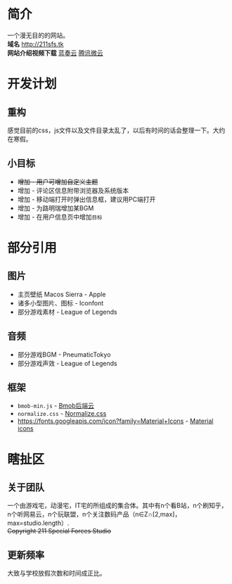# 简介
一个漫无目的的网站。<br>
**域名** <http://211sfs.tk> <br>
**网站介绍视频下载** [蓝奏云](https://pan.lanzou.com/1761638)  [腾讯微云](https://share.weiyun.com/2ec506defc3d1c8575988a60f3aabb61)
# 开发计划
## 重构
感觉目前的css，js文件以及文件目录太乱了，以后有时间的话会整理一下。大约在寒假。
## 小目标
* ~~增加 - 用户可增加自定义主题~~
* 增加 - 评论区信息附带浏览器及系统版本
* 增加 - 移动端打开时弹出信息框，建议用PC端打开
* 增加 - 为路明瑞增加某BGM
* 增加 - 在用户信息页中增加`目标`
# 部分引用
## 图片
* 主页壁纸 Macos Sierra - Apple
* 诸多小型图片、图标 - Iconfont
* 部分游戏素材 - League of Legends
## 音频
* 部分游戏BGM - PneumaticTokyo
* 部分游戏声效 - League of Legends
## 框架
* `bmob-min.js` - [Bmob后端云](https://bmob.cn/)
* `normalize.css` - [Normalize.css](http://necolas.github.io/normalize.css/)
* https://fonts.googleapis.com/icon?family=Material+Icons - [Material icons](https://material.io/icons/)
# 瞎扯区
## 关于团队
一个由游戏宅，动漫宅，IT宅的所组成的集合体。其中有n个看B站，n个刷知乎，n个听网易云，n个玩联盟，n个关注数码产品（n∈Z∩[2,max]，max=studio.length）.<br>
 ~~Copyright 211 Special Forces Studio~~
## 更新频率
大致与学校放假次数和时间成正比。
